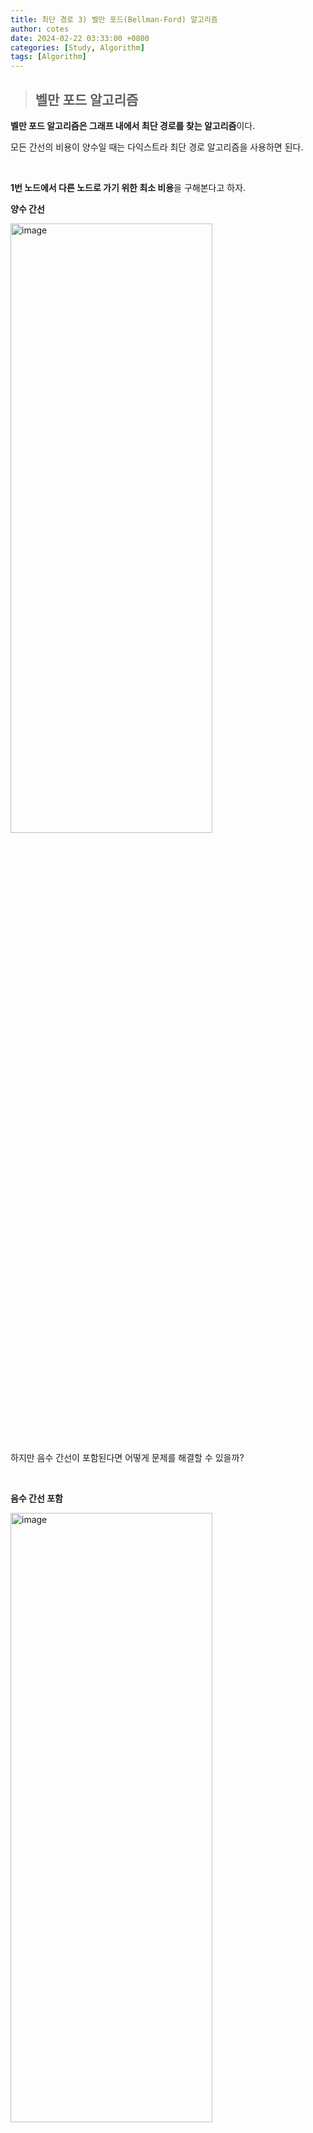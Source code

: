```yaml
---
title: 최단 경로 3) 벨만 포드(Bellman-Ford) 알고리즘
author: cotes
date: 2024-02-22 03:33:00 +0800
categories: [Study, Algorithm]
tags: [Algorithm]
---
```


> ## 벨만 포드 알고리즘

**벨만 포드 알고리즘은 그래프 내에서 최단 경로를 찾는 알고리즘**이다.

모든 간선의 비용이 양수일 때는 다익스트라 최단 경로 알고리즘을 사용하면 된다.

<br/>

**1번 노드에서 다른 노드로 가기 위한 최소 비용**을 구해본다고 하자.

**양수 간선**

<img src="https://github.com/hajung00/hajung00.github.io/assets/66300154/ceee3a38-42c2-4c22-9631-81b3182509ec" width="80%" height="50%" alt="image"/>

하지만 음수 간선이 포함된다면 어떻게 문제를 해결할 수 있을까?

<br/>

**음수 간선 포함**

<img src="https://github.com/hajung00/hajung00.github.io/assets/66300154/bdb7de1b-5c85-4542-9eca-9d8a3d75bfdb" width="80%" height="50%" alt="image"/>

위의 그래프에는 **음수 간선이 포함되어 있지만 여전히 최단 거리를 구할 수 있다.**

하지만 **음수 순환이 포함된다면 어떻게 문제를 해결할 수 있을까?**

<br/>

**음수 순환 포함**

<img src="https://github.com/hajung00/hajung00.github.io/assets/66300154/798744e7-7eaa-4c11-a141-398e1cb9793b" width="80%" height="50%" alt="image"/>

위의 그래프에서는 **음수 순환이 포함되어 있으며 이 경우 최단 거리가 음의 무한인 노드가 발생**한다.

**다익스트라 알고리즘을 사용한다면 저 음의 사이클을 계속해서 이동하게 되어 사용이 불가능**하다.

이런 **음수 간선이 포함된 상황에서 사용할 수 있는 알고리즘이 벨만 포드**이다.

<br/>

---

<br/>

> ## 벨만 포드 알고리즘 동작 원리

1. 시작 노드 설정

2. 최단 거리 테이블 초기화

   - 시작 노드에 대해서 거리를 0으로 초기화
   - 나머지 노드는 거리를 무한으로 설정

3. 다음 과정을 정점 수(n) -1 만큼 반복

   - **매 반복 마다 모든 간선 확인**
   - 현재 간선을 거쳐서 다른 노드로 이동하는 거리가 더 짧은 경우, 거리 정보 갱신

<br/>

- **n-1번 반복 이후, n번째 반복에서도 거리 값이 갱신된다면 음수 순환이 존재**

<br/>

---

<br/>

> ## 벨만 포드 알고리즘 VS 다익스트라 알고리즘

**다익스트라 알고리즘**

- **매번 방문하지 않은 노드 중에서 최단 거리가 가장 짧은 노드를 선택**한다.
- 음수 간선이 없다면 최적의 해를 찾을 수 있다.

<br/>

**벨만 포드 알고리즘**

- **매번 모든 간선을 전부 확인**한다.
- 따라서 다익스트라 알고리즘에서의 최적의 해를 항상 포함한다.
- **다익스트라 알고리즘에 비해서 시간이 오래 걸리지만 음수 순환을 탐지할 수 있다.**

<br/>

---

<br/>

> ## 벨만 포드 알고리즘 소스코드

```javascript
function bf(start) {
  // 시작 노드에 대해서 초기화
  dist[start] = 0;
  // 전체 n번의 라운드(round)를 반복
  for (let i = 0; i < n; i++) {
    // 매 반복마다 "모든 간선"을 확인하며
    for (let j = 0; j < m; j++) {
      let [cur, nextNode, cost] = edges[j];
      // 현재 간선을 거쳐서 다른 노드로 이동하는 거리가 더 짧은 경우
      if (dist[cur] != INF && dist[nextNode] > dist[cur] + cost) {
        dist[nextNode] = dist[cur] + cost;
        // n번째 라운드에서도 값이 갱신된다면 음수 순환이 존재
        if (i == n - 1) return true;
      }
    }
  }
  return false;
}

let INF = 1e9; // 무한을 의미하는 값으로 10억을 설정
let n = 6; // 노드의 개수
let m = 9; // 간선의 개수
// 모든 간선에 대한 정보를 담는 리스트 만들기
let edges = [
  // [a, b, c]: a에서 b로 가는 비용이 c라는 의미
  [1, 2, 6],
  [1, 3, 2],
  [2, 3, 2],
  [2, 4, 2],
  [3, 5, 1],
  [4, 6, 2],
  [5, 2, -4],
  [5, 4, 3],
  [5, 6, 4]
];
let dist = new Array(n + 1).fill(INF); // 최단 거리를 모두 무한으로 초기화
// 벨만 포드 알고리즘 수행
let negativeCycle = bf(1); // 1번 노드가 시작 노드
if (negativeCycle) console.log(-1);
else {
  for (let i = 2; i <= n; i++) {
    // 1번 노드를 제외한 다른 노드들로 가기 위한 최단 거리 출력
    // 도달할 수 없는 경우 -1을 출력
    if (dist[i] == INF) console.log(-1);
    // 도달할 수 있는 경우 거리를 출력
    else console.log(dist[i]);
  }
}
```

<br/>

---

<br/>

> ## 벨만 포드 문제 예제

**예제) Baekjoon 11657 - 타임머신**

💡 문제 확인

N개의 도시가 있다. 그리고 한 도시에서 출발하여 다른 도시에 도착하는 버스가 M개 있다. 각 버스는 A, B, C로 나타낼 수 있는데, A는 시작도시, B는 도착도시, C는 버스를 타고 이동하는데 걸리는 시간이다.

시간 C가 양수가 아닌 경우가 있다. C = 0인 경우는 순간 이동을 하는 경우, C < 0인 경우는 타임머신으로 시간을 되돌아가는 경우이다.

1번 도시에서 출발해서 나머지 도시로 가는 가장 빠른 시간을 구하는 프로그램을 작성하시오.

<br/>

💡 타임머신 문제의 해법

**A지점에서 B로 이동할 때의 최단 거리를 구하는 문제이며 가중치가 양수가 아닌 경우도 고려해야하므로 벨만 포드 알고리즘**을 사용할 수 있다.

<br/>

💡 타임머신 문제 해결 코드

```javascript
let INF = 1e9;

let node = 3;
let graph = [
  [1, 2, 4],
  [1, 2, 3]
];
let dist = Array(node + 1).fill(INF);

function df(start) {
  dist[start] = 0;
  for (let i = 0; i < node; i++) {
    for (let j = 0; j < graph.length; j++) {
      let [cur, next, cost] = graph[j];
      if (dist[cur] != INF && dist[next] > dist[cur] + cost) {
        dist[next] = dist[cur] + cost;
        if (i == node - 1) return true;
      }
    }
  }
  return false;
}

let cycle = df(1);
if (cycle) console.log(-1);
else {
  for (let i = 2; i <= node; i++) {
    if (dist[i] == INF) console.log(-1);
    else console.log(dist[i]);
  }
}
```

<br/>

---

<br/>

> ## 📑 참고 자료

[패스트 캠퍼스: 프론트엔드 웹 개발의 모든 것 초격차 패키지](https://fastcampus.co.kr/)

